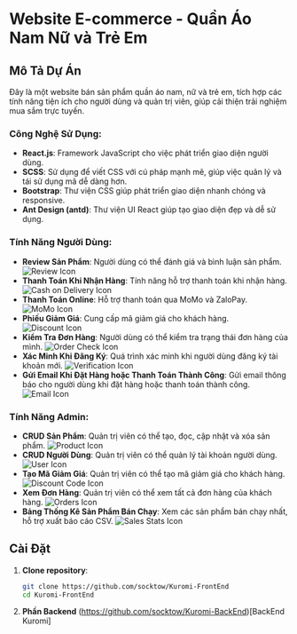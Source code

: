 # Website E-commerce - Quần Áo Nam Nữ và Trẻ Em

## Mô Tả Dự Án

Đây là một website bán sản phẩm quần áo nam, nữ và trẻ em, tích hợp các tính năng tiện ích cho người dùng và quản trị viên, giúp cải thiện trải nghiệm mua sắm trực tuyến.

### Công Nghệ Sử Dụng:
- **React.js**: Framework JavaScript cho việc phát triển giao diện người dùng.
- **SCSS**: Sử dụng để viết CSS với cú pháp mạnh mẽ, giúp việc quản lý và tái sử dụng mã dễ dàng hơn.
- **Bootstrap**: Thư viện CSS giúp phát triển giao diện nhanh chóng và responsive.
- **Ant Design (antd)**: Thư viện UI React giúp tạo giao diện đẹp và dễ sử dụng.

### Tính Năng Người Dùng:
- **Review Sản Phẩm**: Người dùng có thể đánh giá và bình luận sản phẩm. ![Review Icon](https://path-to-your-image/review-icon.png)
- **Thanh Toán Khi Nhận Hàng**: Tính năng hỗ trợ thanh toán khi nhận hàng. ![Cash on Delivery Icon](https://path-to-your-image/cash-on-delivery-icon.png)
- **Thanh Toán Online**: Hỗ trợ thanh toán qua MoMo và ZaloPay. ![MoMo Icon](https://path-to-your-image/momo-icon.png)
- **Phiếu Giảm Giá**: Cung cấp mã giảm giá cho khách hàng. ![Discount Icon](https://path-to-your-image/discount-icon.png)
- **Kiểm Tra Đơn Hàng**: Người dùng có thể kiểm tra trạng thái đơn hàng của mình. ![Order Check Icon](https://path-to-your-image/order-check-icon.png)
- **Xác Minh Khi Đăng Ký**: Quá trình xác minh khi người dùng đăng ký tài khoản mới. ![Verification Icon](https://path-to-your-image/verification-icon.png)
- **Gửi Email Khi Đặt Hàng hoặc Thanh Toán Thành Công**: Gửi email thông báo cho người dùng khi đặt hàng hoặc thanh toán thành công. ![Email Icon](https://path-to-your-image/email-icon.png)

### Tính Năng Admin:
- **CRUD Sản Phẩm**: Quản trị viên có thể tạo, đọc, cập nhật và xóa sản phẩm. ![Product Icon](https://path-to-your-image/product-icon.png)
- **CRUD Người Dùng**: Quản trị viên có thể quản lý tài khoản người dùng. ![User Icon](https://path-to-your-image/user-icon.png)
- **Tạo Mã Giảm Giá**: Quản trị viên có thể tạo mã giảm giá cho khách hàng. ![Discount Code Icon](https://path-to-your-image/discount-code-icon.png)
- **Xem Đơn Hàng**: Quản trị viên có thể xem tất cả đơn hàng của khách hàng. ![Orders Icon](https://path-to-your-image/orders-icon.png)
- **Bảng Thống Kê Sản Phẩm Bán Chạy**: Xem các sản phẩm bán chạy nhất, hỗ trợ xuất báo cáo CSV. ![Sales Stats Icon](https://path-to-your-image/sales-stats-icon.png)

## Cài Đặt

1. **Clone repository**:
   ```bash
   git clone https://github.com/socktow/Kuromi-FrontEnd
   cd Kuromi-FrontEnd
2. **Phần Backend**
   (https://github.com/socktow/Kuromi-BackEnd)[BackEnd Kuromi]
